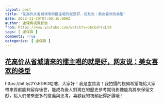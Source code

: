 ```yaml
---
layout: post
title: "花高价从省城请来的擂主唱的就是好，网友说：美女喜欢的类型"
date: 2022-11-20T07:00:16.000Z
author: 盧保貴視覺影像
from: https://www.youtube.com/watch?v=p6cGohFxLY0
tags: [ 盧保貴 ]
comments: True
categories: [ 盧保貴 ]
---
```

<!--1668927616000-->
[花高价从省城请来的擂主唱的就是好，网友说：美女喜欢的类型](https://www.youtube.com/watch?v=p6cGohFxLY0)
------

<div>
https://bit.ly/2YsRD8D哈嘍，大家好！我是盧寶貴！我拍攝的視頻希望能給大家帶來貢獻能夠留存後世，能成為後人對現在的歷史參考期待影像能為將來保留文獻，給人們帶來更多的意義與思考。喜歡我的視頻記得評論哦！
</div>
